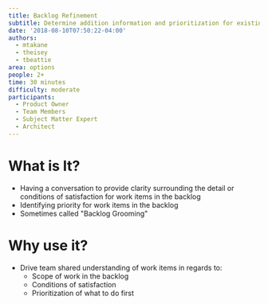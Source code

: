 ```yaml
---
title: Backlog Refinement
subtitle: Determine addition information and prioritization for existing backlog items
date: '2018-08-10T07:50:22-04:00'
authors:
  - mtakane
  - theisey
  - tbeattie
area: options
people: 2+
time: 30 minutes
difficulty: moderate
participants:
  - Product Owner
  - Team Members
  - Subject Matter Expert
  - Architect
---
```

# What is It?

* Having a conversation to provide clarity surrounding the detail or conditions of satisfaction for work items in the backlog
* Identifying priority for work items in the backlog
* Sometimes called "Backlog Grooming"

# Why use it?

* Drive team shared understanding of work items in regards to:
  * Scope of work in the backlog
  * Conditions of satisfaction
  * Prioritization of what to do first
